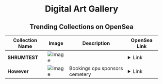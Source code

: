 <div align="center">

# Digital Art Gallery

## Trending Collections on OpenSea

| Collection Name                       | Image                                                                                     | Description                       | OpenSea Link                                                                                          |
|---------------------------------------|-------------------------------------------------------------------------------------------|-----------------------------------|--------------------------------------------------------------------------------------------------------|
| **SHRUMTEST** | ![Image](https://i.seadn.io/s/raw/files/30955cda9e3d5e50f64cce08a2560778.png?w=500&auto=format?w=200&auto=format) |  | <details><summary>Link</summary>[SHRUMTEST](https://opensea.io/collection/shrumtest)</details> |
| **However** | ![Image](https://i.seadn.io/s/raw/files/7935a37ca042e5d8acde95b96b299a11.jpg?w=500&auto=format?w=200&auto=format) | Bookings cpu sponsors cemetery | <details><summary>Link</summary>[However](https://opensea.io/collection/however-18)</details> |

</div>